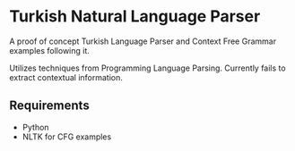 # Turkish Natural Language Parser
A proof of concept Turkish Language Parser and Context Free Grammar examples following it.

Utilizes techniques from Programming Language Parsing. Currently fails to extract contextual information.

## Requirements
- Python
- NLTK for CFG examples
